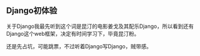 ## Django初体验

关于Django我最先听到这个词是昆汀的电影姜戈及其配乐Django，所以看到还有Django这个web框架，决定有时间学习下，毕竟昆汀粉。

还是先占坑，可能跳票，不过听着Django写Django，贼带感。